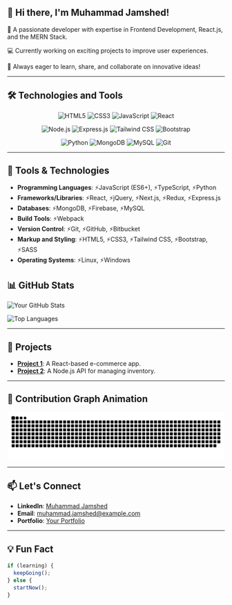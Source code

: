 ## 👋 Hi there, I'm Muhammad Jamshed!

🌟 A passionate developer with expertise in Frontend Development, React.js, and the MERN Stack.

💻 Currently working on exciting projects to improve user experiences.

🚀 Always eager to learn, share, and collaborate on innovative ideas!

---

## 🛠 Technologies and Tools

<p align="center">
  <img src="https://cdn.jsdelivr.net/gh/devicons/devicon/icons/html5/html5-original.svg" alt="HTML5" width="80" height="80"/>
  <img src="https://cdn.jsdelivr.net/gh/devicons/devicon/icons/css3/css3-original.svg" alt="CSS3" width="80" height="80"/>
  <img src="https://cdn.jsdelivr.net/gh/devicons/devicon/icons/javascript/javascript-original.svg" alt="JavaScript" width="80" height="80"/>
  <img src="https://cdn.jsdelivr.net/gh/devicons/devicon/icons/react/react-original.svg" alt="React" width="80" height="80"/>
</p>
<p align="center">
  <img src="https://cdn.jsdelivr.net/gh/devicons/devicon/icons/nodejs/nodejs-original.svg" alt="Node.js" width="80" height="80"/>
  <img src="https://cdn.jsdelivr.net/gh/devicons/devicon/icons/express/express-original.svg" alt="Express.js" width="80" height="80"/>
  <img src="https://upload.wikimedia.org/wikipedia/commons/d/d5/Tailwind_CSS_Logo.svg" alt="Tailwind CSS" width="80" height="80"/>
  <img src="https://cdn.jsdelivr.net/gh/devicons/devicon/icons/bootstrap/bootstrap-plain.svg" alt="Bootstrap" width="80" height="80"/>
</p>
<p align="center">
  <img src="https://cdn.jsdelivr.net/gh/devicons/devicon/icons/python/python-original.svg" alt="Python" width="80" height="80"/>
  <img src="https://cdn.jsdelivr.net/gh/devicons/devicon/icons/mongodb/mongodb-original.svg" alt="MongoDB" width="80" height="80"/>
  <img src="https://cdn.jsdelivr.net/gh/devicons/devicon/icons/mysql/mysql-original.svg" alt="MySQL" width="80" height="80"/>
  <img src="https://cdn.jsdelivr.net/gh/devicons/devicon/icons/git/git-original.svg" alt="Git" width="80" height="80"/>
</p>

---

## 🔧 Tools & Technologies

- **Programming Languages**: ⚡JavaScript (ES6+), ⚡TypeScript, ⚡Python
- **Frameworks/Libraries**: ⚡React, ⚡jQuery, ⚡Next.js, ⚡Redux, ⚡Express.js
- **Databases**: ⚡MongoDB, ⚡Firebase, ⚡MySQL
- **Build Tools**: ⚡Webpack
- **Version Control**: ⚡Git, ⚡GitHub, ⚡Bitbucket
- **Markup and Styling**: ⚡HTML5, ⚡CSS3, ⚡Tailwind CSS, ⚡Bootstrap, ⚡SASS
- **Operating Systems**: ⚡Linux, ⚡Windows


## 📊 GitHub Stats
![Your GitHub Stats](https://github-readme-stats.vercel.app/api?username=muhammadjamshed7&show_icons=true&theme=radical)

![Top Languages](https://github-readme-stats.vercel.app/api/top-langs/?username=muhammadjamshed7&layout=compact&theme=radical)

---

## 🚀 Projects
- **[Project 1](#)**: A React-based e-commerce app.
- **[Project 2](#)**: A Node.js API for managing inventory.

---

## 🐍 Contribution Graph Animation

![Snake animation](https://raw.githubusercontent.com/Platane/snk/output/github-contribution-grid-snake.svg)

---



## 📫 Let's Connect
- **LinkedIn**: [Muhammad Jamshed](https://linkedin.com/in/muhammadjamshed7)
- **Email**: [muhammad.jamshed@example.com](mailto:muhammad.jamshed@example.com)
- **Portfolio**: [Your Portfolio](#)

---

## 💡 Fun Fact
```javascript
if (learning) {
  keepGoing();
} else {
  startNow();
}
